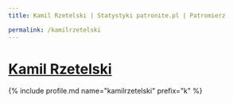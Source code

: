 ```yaml
---
title: Kamil Rzetelski | Statystyki patronite.pl | Patromierz

permalink: /kamilrzetelski
---
```


# [Kamil Rzetelski](https://patronite.pl/kamilrzetelski)

{% include profile.md name="kamilrzetelski" prefix="k" %}
